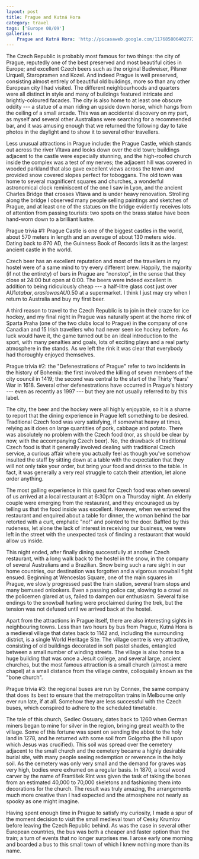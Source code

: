 ```yaml
---
layout: post
title: Prague and Kutná Hora
category: travel
tags: ['Europe 08/09']
galleries:
    Prague and Kutná Hora: 'http://picasaweb.google.com/117685806402772845675/Europe20082009PragueAndKutnaHora?authkey=Gv1sRgCK3Q-_b_rcvV5AE'
---
```


The Czech Republic is probably most famous for two things: the city of Prague,
reputedly one of the best preserved and most beautiful cities in Europe; and
excellent Czech beers such as the original Budweiser, Pilsner Urquell,
Staropramen and Kozel.
And indeed Prague is well preserved, consisting almost entirely of beautiful
old buildings, more so than any other European city I had visited.
The different neighbourhoods and quarters were all distinct in style and many
of buildings featured intricate and brightly-coloured facades.
The city is also home to at least one obscure oddity --- a statue of a man
riding an upside down horse, which hangs from the ceiling of a small arcade.
This was an accidental discovery on my part, as myself and several other
Australians were searching for a recommended bar, and it was amusing enough
that we returned the following day to take photos in the daylight and to show
it to several other travellers.

Less unusual attractions in Prague include: the Prague Castle, which stands
out across the river Vltava and looks down over the old town; buildings
adjacent to the castle were especially stunning, and the high-roofed church
inside the complex was a test of my nerves; the adjacent hill was covered in
wooded parkland that also gave excellent views across the town and provided
snow covered slopes perfect for toboggans.
The old town was home to several magnificent squares and churches, a
wonderful astronomical clock reminiscent of the one I saw in Lyon, and the
ancient Charles Bridge that crosses Vltava and is under heavy renovation.
Strolling along the bridge I observed many people selling paintings and
sketches of Prague, and at least one of the statues on the bridge evidently
receives lots of attention from passing tourists: two spots on the brass
statue have been hand-worn down to a brilliant lustre.

Prague trivia #1: Prague Castle is one of the biggest castles in the world,
about 570 meters in length and an average of about 130 meters wide.
Dating back to 870 AD, the Guinness Book of Records lists it as the largest
ancient castle in the world.

Czech beer has an excellent reputation and most of the travellers in my hostel
were of a same mind to try every different brew.
Happily, the majority (if not the entirety) of bars in Prague are "nonstop",
in the sense that they close at 24:00 but open at 0:00.
The beers were indeed excellent in addition to being ridiculously cheap --- a
half-litre glass cost just over AU$1 at a bar, or as low as AU$0.50 at a
supermarket.
I think I just may cry when I return to Australia and buy my first beer.

A third reason to travel to the Czech Republic is to join in their craze for
ice hockey, and my final night in Prague was naturally spent at the home rink
of Sparta Praha (one of the two clubs local to Prague) in the company of one
Canadian and 15 Irish travellers who had never seen ice hockey before.
As luck would have it, the game turned out be an ideal introduction to the
sport, with many penalties and goals, lots of exciting plays and a real party
atmosphere in the stands.
As we left the rink it was clear that everybody had thoroughly enjoyed
themselves.

Prague trivia #2: the "Defenestrations of Prague" refer to two incidents in
the history of Bohemia: the first involved the killing of seven members of the
city council in 1419; the second was central to the start of the Thirty Years'
War in 1618.
Several other defenestrations have occurred in Prague's history --- even as
recently as 1997 --- but they are not usually referred to by this label.

The city, the beer and the hockey were all highly enjoyable, so it is a shame
to report that the dining experience in Prague left something to be desired.
Traditional Czech food was very satisfying, if somewhat heavy at times,
relying as it does on large quantities of pork, cabbage and potato.
There was absolutely no problem with the Czech food (nor, as should be clear
by now, with the accompanying Czech beer).
No, the drawback of traditional Czech food is that it generally involved
dealing with traditional Czech service, a curious affair where you actually
feel as though you've somehow insulted the staff by sitting down at a table
with the expectation that they will not only take your order, but bring your
food and drinks to the table.
In fact, it was generally a very real struggle to catch their attention, let
alone order anything.

The most galling experience in this quest for Czech food was when several of
us arrived at a local restaurant at 6:30pm on a Thursday night.
An elderly couple were emerging from the restaurant, and they encouraged us by
telling us that the food inside was excellent.
However, when we entered the restaurant and enquired about a table for dinner,
the woman behind the bar retorted with a curt, emphatic "no!" and pointed to
the door.
Baffled by this rudeness, let alone the lack of interest in receiving our
business, we were left in the street with the unexpected task of finding a
restaurant that would allow us inside.

This night ended, after finally dining successfully at another Czech
restaurant, with a long walk back to the hostel in the snow, in the company of
several Australians and a Brazilian.
Snow being such a rare sight in our home countries, our destination was
forgotten and a vigorous snowball fight ensued.
Beginning at Wenceslas Square, one of the main squares in Prague, we slowly
progressed past the train station, several tram stops and many bemused
onlookers.
Even a passing police car, slowing to a crawl as the policemen glared at us,
failed to dampen our enthusiasm.
Several false endings to the snowball hurling were proclaimed during the
trek, but the tension was not defused until we arrived back at the hostel.

Apart from the attractions in Prague itself, there are also interesting sights
in neighbouring towns.
Less than two hours by bus from Prague, Kutná Hora is a medieval village that
dates back to 1142 and, including the surrounding district, is a single World
Heritage Site.
The village centre is very attractive, consisting of old buildings decorated
in soft pastel shades, entangled between a small number of winding streets.
The village is also home to a huge building that was once a Jesuit college,
and several large, ancient churches, but the most famous attraction is a small
church (almost a mere chapel) at a small distance from the village centre,
colloquially known as the "bone church".

Prague trivia #3: the regional buses are run by Connex, the same company that
does its best to ensure that the metropolitan trains in Melbourne only ever
run late, if at all.
Somehow they are less successful with the Czech buses, which conspired to
adhere to the scheduled timetable.

The tale of this church, Sedlec Ossuary, dates back to 1260 when German miners
began to mine for silver in the region, bringing great wealth to the village.
Some of this fortune was spent on sending the abbot to the holy land in 1278,
and he returned with some soil from Golgotha (the hill upon which Jesus was
crucified).
This soil was spread over the cemetery adjacent to the small church and the
cemetery became a highly desirable burial site, with many people seeing
redemption or reverence in the holy soil.
As the cemetery was only very small and the demand for graves was very high,
bodies were exhumed on a regular basis.
In 1870, a local wood carver by the name of František Rint was given the task
of taking the bones from an estimated 40,000 to 70,000 skeletons and
fashioning them into decorations for the church.
The result was truly amazing, the arrangements much more creative than I had
expected and the atmosphere not nearly as spooky as one might imagine.

Having spent enough time in Prague to satisfy my curiosity, I made a spur of
the moment decision to visit the small medieval town of Cesky Krumlov before
leaving the Czech Republic behind.
As was the case in several other European countries, the bus was both a
cheaper and faster option than the train; a turn of events that no longer
surprises me.
I arose early one morning and boarded a bus to this small town of which I knew
nothing more than its name.
